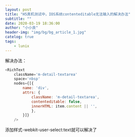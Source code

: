 ```yaml
---
layout: post
title: "H5真机测试中，IOS系统contenteditable无法输入的解决办法"
subtitle: ""
date: 2020-03-19 18:36:00
author: "小小良"
header-img: "img/bg/bg_article_1.jpg"
catelog: true
tags:
    - lunix
---
```


解决办法：

```javascript
<RichText
    className='m-detail-textarea'
    space='nbsp'
    nodes={[{
        name: 'div',
        attrs: {
            className: 'm-detail-textarea',
            contenteditable: false,
            innerHTML: item.content || '',
            },
        }]}
    />
```

添加样式-webkit-user-select:text就可以解决了
